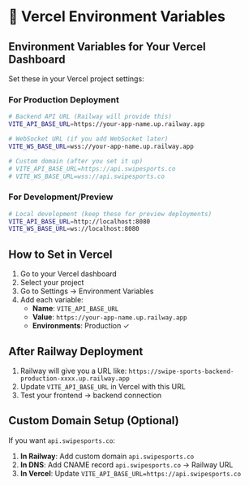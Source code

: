 # 🔐 Vercel Environment Variables

## Environment Variables for Your Vercel Dashboard

Set these in your Vercel project settings:

### For Production Deployment

```bash
# Backend API URL (Railway will provide this)
VITE_API_BASE_URL=https://your-app-name.up.railway.app

# WebSocket URL (if you add WebSocket later)
VITE_WS_BASE_URL=wss://your-app-name.up.railway.app

# Custom domain (after you set it up)
# VITE_API_BASE_URL=https://api.swipesports.co
# VITE_WS_BASE_URL=wss://api.swipesports.co
```

### For Development/Preview

```bash
# Local development (keep these for preview deployments)
VITE_API_BASE_URL=http://localhost:8080
VITE_WS_BASE_URL=ws://localhost:8080
```

## How to Set in Vercel

1. Go to your Vercel dashboard
2. Select your project
3. Go to Settings → Environment Variables
4. Add each variable:
   - **Name**: `VITE_API_BASE_URL`
   - **Value**: `https://your-app-name.up.railway.app`
   - **Environments**: Production ✓

## After Railway Deployment

1. Railway will give you a URL like: `https://swipe-sports-backend-production-xxxx.up.railway.app`
2. Update `VITE_API_BASE_URL` in Vercel with this URL
3. Test your frontend → backend connection

## Custom Domain Setup (Optional)

If you want `api.swipesports.co`:

1. **In Railway**: Add custom domain `api.swipesports.co`
2. **In DNS**: Add CNAME record `api.swipesports.co` → Railway URL
3. **In Vercel**: Update `VITE_API_BASE_URL=https://api.swipesports.co`
